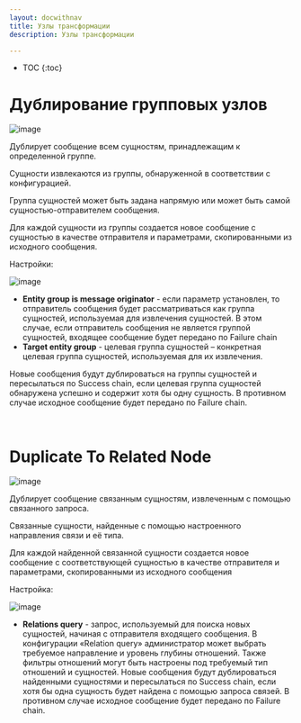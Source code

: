 ```yaml
---
layout: docwithnav
title: Узлы трансформации
description: Узлы трансформации

---
```


* TOC
{:toc}

# Дублирование групповых узлов

![image](/images/user-guide/rule-engine-2-0/pe/nodes/transformation-duplicate-to-group.png)

Дублирует сообщение всем сущностям, принадлежащим к определенной группе.

Сущности извлекаются из группы, обнаруженной в соответствии с конфигурацией.

Группа сущностей может быть задана напрямую или может быть самой сущностью-отправителем сообщения.

Для каждой сущности из группы создается новое сообщение с сущностью в качестве отправителя и параметрами, скопированными из исходного сообщения.


Настройки:

![image](/images/user-guide/rule-engine-2-0/pe/nodes/transformation-duplicate-to-group-config.png)

- **Entity group is message originator** - если параметр установлен, то отправитель сообщения будет рассматриваться как группа сущностей, используемая для извлечения сущностей. В этом случае, если отправитель сообщения не является группой сущностей, входящее сообщение будет передано по Failure chain
- **Target entity group** - целевая группа сущностей – конкретная целевая группа сущностей, используемая для их извлечения.

Новые сообщения будут дублироваться на группы сущностей и пересылаться по Success chain, если целевая группа сущностей обнаружена успешно и содержит хотя бы одну сущность. В противном случае исходное сообщение будет передано по Failure chain. 

<br/>

# Duplicate To Related Node

![image](/images/user-guide/rule-engine-2-0/pe/nodes/transformation-duplicate-to-related.png)

Дублирует сообщение связанным сущностям, извлеченным с помощью связанного запроса.

Связанные сущности, найденные с помощью настроенного направления связи и её типа.

Для каждой найденной связанной сущности создается новое сообщение с соответствующей сущностью в качестве отправителя и параметрами, скопированными из исходного сообщения

Настройка:

![image](/images/user-guide/rule-engine-2-0/pe/nodes/transformation-duplicate-to-related-config.png)

- **Relations query** - запрос, используемый для поиска новых сущностей, начиная с отправителя входящего сообщения. В конфигурации «Relation query» администратор может выбрать требуемое направление и уровень глубины отношений. Также фильтры отношений могут быть настроены под требуемый тип отношений и сущностей.
Новые сообщения будут дублироваться найденными сущностями и пересылаться по Success chain, если хотя бы одна сущность будет найдена с помощью запроса связей. В противном случае исходное сообщение будет передано по Failure chain.


<br/>
